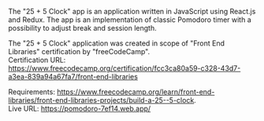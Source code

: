 The "25 + 5 Clock" app is an application written in JavaScript using React.js and Redux. The app is an implementation of classic Pomodoro timer with a possibility to adjust break and session length.

The "25 + 5 Clock" application was created in scope of "Front End Libraries" certification by "freeCodeCamp".\
Certification URL: https://www.freecodecamp.org/certification/fcc3ca80a59-c328-43d7-a3ea-839a94a67fa7/front-end-libraries

Requirements: https://www.freecodecamp.org/learn/front-end-libraries/front-end-libraries-projects/build-a-25--5-clock. \
Live URL: https://pomodoro-7ef14.web.app/
